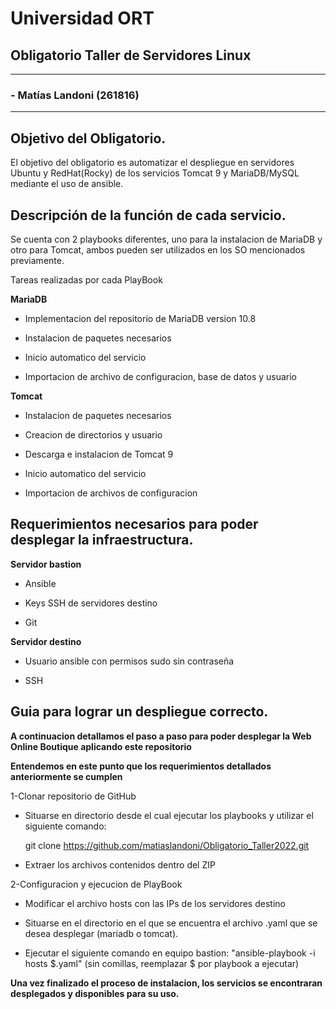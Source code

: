 # Universidad ORT
## Obligatorio Taller de Servidores Linux

---
### - Matías Landoni (261816)

---
## Objetivo del Obligatorio.
El objetivo del obligatorio es automatizar el despliegue en servidores Ubuntu y RedHat(Rocky) de los servicios Tomcat 9 y MariaDB/MySQL mediante el uso de ansible.


## Descripción de la función de cada servicio.

Se cuenta con 2 playbooks diferentes, uno para la instalacion de MariaDB y otro para Tomcat, ambos pueden ser utilizados en los SO mencionados previamente.

Tareas realizadas por cada PlayBook

**MariaDB**

  * Implementacion del repositorio de MariaDB version 10.8
  
  * Instalacion de paquetes necesarios
  
  * Inicio automatico del servicio
  
  * Importacion de archivo de configuracion, base de datos y usuario
  

**Tomcat**


  * Instalacion de paquetes necesarios
  
  * Creacion de directorios y usuario
  
  * Descarga e instalacion de Tomcat 9
  
  * Inicio automatico del servicio
  
  * Importacion de archivos de configuracion

## Requerimientos necesarios para poder desplegar la infraestructura.
**Servidor bastion**
  
   * Ansible 
    
   * Keys SSH de servidores destino
    
   * Git
   
**Servidor destino**
    
   * Usuario ansible con permisos sudo sin contraseña
    
   * SSH

## Guia para lograr un despliegue correcto.
**A continuacion detallamos el paso a paso para poder desplegar la Web Online Boutique aplicando este repositorio**

**Entendemos en este punto que los requerimientos detallados anteriormente se cumplen**

1-Clonar repositorio de GitHub
  * Situarse en directorio desde el cual ejecutar los playbooks y utilizar el siguiente comando: 
  
    git clone https://github.com/matiaslandoni/Obligatorio_Taller2022.git
  
  * Extraer los archivos contenidos dentro del ZIP

2-Configuracion y ejecucion de PlayBook

  * Modificar el archivo hosts con las IPs de los servidores destino
  
  * Situarse en el directorio en el que se encuentra el archivo .yaml que se desea desplegar (mariadb o tomcat).
  
  * Ejecutar el siguiente comando en equipo bastion: "ansible-playbook -i hosts $.yaml" (sin comillas, reemplazar $ por playbook a ejecutar)

**Una vez finalizado el proceso de instalacion, los servicios se encontraran desplegados y disponibles para su uso.**

